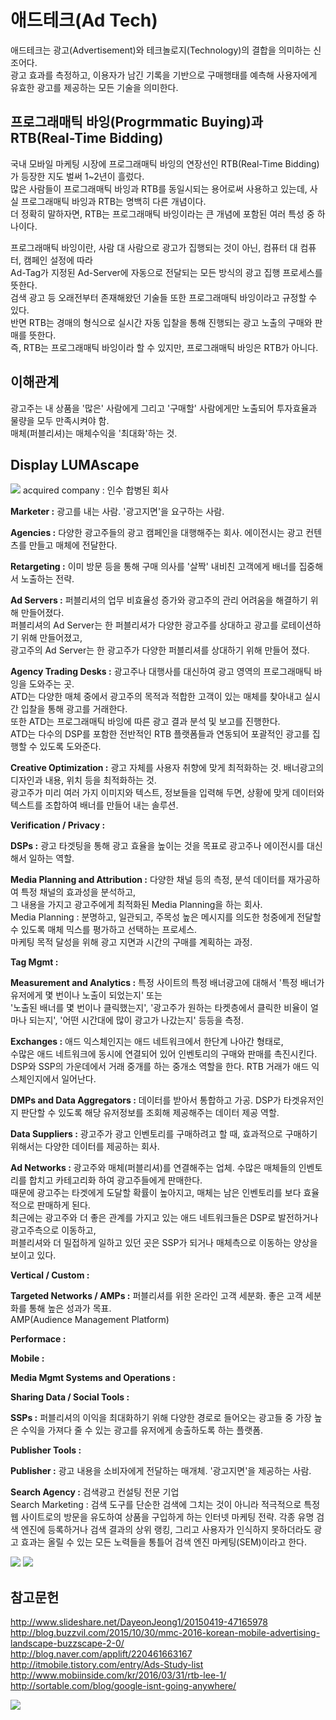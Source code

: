 # 애드테크(Ad Tech)
애드테크는 광고(Advertisement)와 테크놀로지(Technology)의 결합을 의미하는 신조어다.  
광고 효과를 측정하고, 이용자가 남긴 기록을 기반으로 구매행태를 예측해 사용자에게 유효한 광고를 제공하는 모든 기술을 의미한다.  

## 프로그래매틱 바잉(Progrmmatic Buying)과 RTB(Real-Time Bidding)
국내 모바일 마케팅 시장에 프로그래매틱 바잉의 연장선인 RTB(Real-Time Bidding)가 등장한 지도 벌써 1~2년이 흘렀다.  
많은 사람들이 프로그래매틱 바잉과 RTB를 동일시되는 용어로써 사용하고 있는데, 사실 프로그래매틱 바잉과 RTB는 명백히 다른 개념이다.  
더 정확히 말하자면, RTB는 프로그래매틱 바잉이라는 큰 개념에 포함된 여러 특성 중 하나이다.  

프로그래매틱 바잉이란, 사람 대 사람으로 광고가 집행되는 것이 아닌, 컴퓨터 대 컴퓨터, 캠페인 설정에 따라  
Ad-Tag가 지정된 Ad-Server에 자동으로 전달되는 모든 방식의 광고 집행 프로세스를 뜻한다.  
검색 광고 등 오래전부터 존재해왔던 기술들 또한 프로그래매틱 바잉이라고 규정할 수 있다.  
반면 RTB는 경매의 형식으로 실시간 자동 입찰을 통해 진행되는 광고 노출의 구매와 판매를 뜻한다.  
즉, RTB는 프로그래매틱 바잉이라 할 수 있지만, 프로그래매틱 바잉은 RTB가 아니다.  

## 이해관계
광고주는 내 상품을 '많은' 사람에게 그리고 '구매할' 사람에게만 노출되어 투자효율과 물량을 모두 만족시켜야 함.  
매체(퍼블리셔)는 매체수익을 '최대화'하는 것.  

## Display LUMAscape
![](http://marketingland.com/wp-content/ml-loads/2016/05/displaylumascape.png)
acquired company : 인수 합병된 회사

**Marketer :** 광고를 내는 사람. '광고지면'을 요구하는 사람.  

**Agencies :** 다양한 광고주들의 광고 캠페인을 대행해주는 회사. 에이전시는 광고 컨텐츠를 만들고 매체에 전달한다.  

**Retargeting :** 이미 방문 등을 통해 구매 의사를 '살짝' 내비친 고객에게 배너를 집중해서 노출하는 전략.  

**Ad Servers :** 퍼블리셔의 업무 비효율성 증가와 광고주의 관리 어려움을 해결하기 위해 만들어졌다.  
퍼블리셔의 Ad Server는 한 퍼블리셔가 다양한 광고주를 상대하고 광고를 로테이션하기 위해 만들어졌고,  
광고주의 Ad Server는 한 광고주가 다양한 퍼블리셔를 상대하기 위해 만들어 졌다.  

**Agency Trading Desks :** 광고주나 대행사를 대신하여 광고 영역의 프로그래매틱 바잉을 도와주는 곳.  
ATD는 다양한 매체 중에서 광고주의 목적과 적합한 고객이 있는 매체를 찾아내고 실시간 입찰을 통해 광고를 거래한다.  
또한 ATD는 프로그래매틱 바잉에 따른 광고 결과 분석 및 보고를 진행한다.  
ATD는 다수의 DSP를 포함한 전반적인 RTB 플랫폼들과 연동되어 포괄적인 광고를 집행할 수 있도록 도와준다.  

**Creative Optimization :** 광고 자체를 사용자 취향에 맞게 최적화하는 것. 배너광고의 디자인과 내용, 위치 등을 최적화하는 것.  
광고주가 미리 여러 가지 이미지와 텍스트, 정보들을 입력해 두면, 상황에 맞게 데이터와 텍스트를 조합하여 배너를 만들어 내는 솔루션.  

**Verification / Privacy :**  

**DSPs :** 광고 타겟팅을 통해 광고 효율을 높이는 것을 목표로 광고주나 에이전시를 대신해서 일하는 역할.  

**Media Planning and Attribution :** 다양한 채널 등의 측정, 분석 데이터를 재가공하여 특정 채널의 효과성을 분석하고,  
그 내용을 가지고 광고주에게 최적화된 Media Planning을 하는 회사.  
Media Planning : 분명하고, 일관되고, 주목성 높은 메시지를 의도한 청중에게 전달할 수 있도록 매체 믹스를 평가하고 선택하는 프로세스.  
마케팅 목적 달성을 위해 광고 지면과 시간의 구매를 계획하는 과정.  

**Tag Mgmt :**  

**Measurement and Analytics :** 특정 사이트의 특정 배너광고에 대해서 '특정 배너가 유저에게 몇 번이나 노출이 되었는지' 또는  
'노출된 배너를 몇 번이나 클릭했는지', '광고주가 원하는 타켓층에서 클릭한 비율이 얼마나 되는지', '어떤 시간대에 많이 광고가 나갔는지' 등등을 측정.  

**Exchanges :** 애드 익스체인지는 애드 네트워크에서 한단계 나아간 형태로,  
수많은 애드 네트워크에 동시에 연결되어 있어 인벤토리의 구매와 판매를 촉진시킨다.  
DSP와 SSP의 가운데에서 거래 중개를 하는 중개소 역할을 한다. RTB 거래가 애드 익스체인지에서 일어난다.  

**DMPs and Data Aggregators :** 데이터를 받아서 통합하고 가공. DSP가 타겟유저인지 판단할 수 있도록 해당 유저정보를 조회해 제공해주는 데이터 제공 역할.  

**Data Suppliers :** 광고주가 광고 인벤토리를 구매하려고 할 때, 효과적으로 구매하기 위해서는 다양한 데이터를 제공하는 회사.  

**Ad Networks :** 광고주와 매체(퍼블리셔)를 연결해주는 업체. 수많은 매체들의 인벤토리를 합치고 카테고리화 하여 광고주들에게 판매한다.  
때문에 광고주는 타겟에게 도달할 확률이 높아지고, 매체는 남은 인벤토리를 보다 효율적으로 판매하게 된다.  
최근에는 광고주와 더 좋은 관계를 가지고 있는 애드 네트워크들은 DSP로 발전하거나 광고주측으로 이동하고,  
퍼블리셔와 더 밀접하게 일하고 있던 곳은 SSP가 되거나 매체측으로 이동하는 양상을 보이고 있다.  

**Vertical / Custom :**  

**Targeted Networks / AMPs :** 퍼블리셔를 위한 온라인 고객 세분화. 좋은 고객 세분화를 통해 높은 성과가 목표.  
AMP(Audience Management Platform)  

**Performace :**  

**Mobile :**  

**Media Mgmt Systems and Operations :**  

**Sharing Data / Social Tools :**  

**SSPs :** 퍼블리셔의 이익을 최대화하기 위해 다양한 경로로 들어오는 광고들 중 가장 높은 수익을 가져다 줄 수 있는 광고를 유저에게 송출하도록 하는 플랫폼.  

**Publisher Tools :**  

**Publisher :** 광고 내용을 소비자에게 전달하는 매개체. '광고지면'을 제공하는 사람.  

**Search Agency :** 검색광고 컨설팅 전문 기업  
Search Marketing : 검색 도구를 단순한 검색에 그치는 것이 아니라 적극적으로 특정 웹 사이트로의 방문을 유도하여 상품을 구입하게 하는 인터넷 마케팅 전략. 각종 유명 검색 엔진에 등록하거나 검색 결과의 상위 랭킹, 그리고 사용자가 인식하지 못하더라도 광고 효과는 올릴 수 있는 모든 노력들을 통틀어 검색 엔진 마케팅(SEM)이라고 한다.  

![](http://i2.wp.com/blog.buzzvil.com/wp-content/uploads/2015/10/MMC_BUZZSCAPE_2015_10_281.jpg?zoom=2&resize=638%2C478)
![](http://sortable.com/wp-content/uploads/2016/08/Screenshot-2016-08-08-13.10.41.png)

## 참고문헌
http://www.slideshare.net/DayeonJeong1/20150419-47165978  
http://blog.buzzvil.com/2015/10/30/mmc-2016-korean-mobile-advertising-landscape-buzzscape-2-0/  
http://blog.naver.com/applift/220461663167  
http://itmobile.tistory.com/entry/Ads-Study-list  
http://www.mobiinside.com/kr/2016/03/31/rtb-lee-1/  
http://sortable.com/blog/google-isnt-going-anywhere/  

![](http://s3-ap-northeast-2.amazonaws.com/mobiinsidecontent/kr/wp-content/uploads/2016/03/26025819/181.png)

